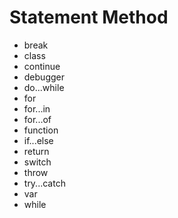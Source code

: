 # Statement Method

- break
- class
- continue
- debugger
- do...while
- for
- for...in
- for...of
- function
- if...else
- return
- switch
- throw
- try...catch
- var
- while
